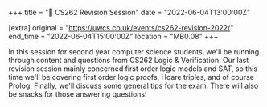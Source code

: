 +++
title = "🧠 CS262 Revision Session"
date = "2022-06-04T13:00:00Z"

[extra]
original = "https://uwcs.co.uk/events/cs262-revision-2022/"    
end_time = "2022-06-04T15:00:00Z"
location = "MB0.08"
+++

In this session for second year computer science students, we'll be running through content and questions from CS262 Logic & Verification. Our last revision session mainly concerned first order logic models and SAT, so this time we'll be covering first order logic proofs, Hoare triples, and of course Prolog. Finally, we'll discuss some general tips for the exam. There will also be snacks for those answering questions\!

